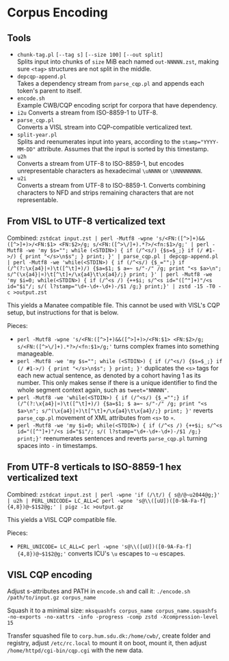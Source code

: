 # Corpus Encoding

## Tools
* `chunk-tag.pl` `[--tag s]` `[--size 100]` `[--out split]` <br>
  Splits input into chunks of `size` MiB each named `out-NNNNN.zst`, making sure `<tag>` structures are not split in the middle.
* `depcqp-append.pl` <br>
  Takes a dependency stream from `parse_cqp.pl` and appends each token's parent to itself.
* `encode.sh` <br>
  Example CWB/CQP encoding script for corpora that have dependency.
* `i2u`
  Converts a stream from ISO-8859-1 to UTF-8.
* `parse_cqp.pl` <br>
  Converts a VISL stream into CQP-compatible verticalized text.
* `split-year.pl` <br>
  Splits and reenumerates input into years, according to the `stamp="YYYY-MM-DD"` attribute. Assumes that the input is sorted by this timestamp.
* `u2h` <br>
  Converts a stream from UTF-8 to ISO-8859-1, but encodes unrepresentable characters as hexadecimal `\uNNNN` or `\UNNNNNNNN`.
* `u2i` <br>
  Converts a stream from UTF-8 to ISO-8859-1. Converts combining characters to NFD and strips remaining characters that are not representable.

## From VISL to UTF-8 verticalized text
Combined:
`zstdcat input.zst | perl -Mutf8 -wpne 's/<FN:([^>]+)&&([^>]+)>/<FN:$1> <FN:$2>/g; s/<FN:([^>\/]+).*?>/<fn:$1>/g;' | perl -Mutf8 -we 'my $s=""; while (<STDIN>) { if (/^<s/) {$s=$_;} if (/ #1->/) { print "</s>\n$s"; } print; }' | parse_cqp.pl | depcqp-append.pl | perl -Mutf8 -we 'while(<STDIN>) { if (/^<s/) {$_="";} if (/^(?:\x{a4}|¤)\t([^\t]+)/) {$a=$1; $ a=~ s/"-/" /g; print "<s $a>\n"; s/^(\x{a4}|¤)\t[^\t]+/\x{a4}\t\x{a4}/;} print; }' | perl -Mutf8 -we 'my $i=0; while(<STDIN>) { if (/^<s /) {++$i; s/^<s id="([^"]+)"/<s id="$i"/; s/( l?stamp="\d+-\d+-\d+)-/$1 /g;} print;}' | zstd -15 -T0 -c >output.zst`

This yields a Manatee compatible file. This cannot be used with VISL's CQP setup, but instructions for that is below.

Pieces:
* `perl -Mutf8 -wpne 's/<FN:([^>]+)&&([^>]+)>/<FN:$1> <FN:$2>/g; s/<FN:([^>\/]+).*?>/<fn:$1>/g;'` turns complex frames into something manageable.
* `perl -Mutf8 -we 'my $s=""; while (<STDIN>) { if (/^<s/) {$s=$_;} if (/ #1->/) { print "</s>\n$s"; } print; }'` duplicates the `<s>` tags for each new actual sentence, as denoted by a cohort having 1 as its number. This only makes sense if there is a unique identifier to find the whole segment context again, such as `tweet="NNNNN"`.
* `perl -Mutf8 -we 'while(<STDIN>) { if (/^<s/) {$_="";} if (/^(?:\x{a4}|¤)\t([^\t]+)/) {$a=$1; $ a=~ s/"-/" /g; print "<s $a>\n"; s/^(\x{a4}|¤)\t[^\t]+/\x{a4}\t\x{a4}/;} print; }'` reverts `parse_cqp.pl` movement of XML attributes from `<s>` to `¤`.
* `perl -Mutf8 -we 'my $i=0; while(<STDIN>) { if (/^<s /) {++$i; s/^<s id="([^"]+)"/<s id="$i"/; s/( l?stamp="\d+-\d+-\d+)-/$1 /g;} print;}'` reenumerates sentences and reverts `parse_cqp.pl` turning spaces into `-` in timestamps.

## From UTF-8 verticals to ISO-8859-1 hex verticalized text
Combined:
`zstdcat input.zst | perl -wpne 'if (/\t/) { s@/@~u2044@g;}' | u2h | PERL_UNICODE= LC_ALL=C perl -wpne 's@\\([uU])([0-9A-Fa-f]{4,8})@~$1$2@g;' | pigz -1c >output.gz`

This yields a VISL CQP compatible file.

Pieces:
* `PERL_UNICODE= LC_ALL=C perl -wpne 's@\\([uU])([0-9A-Fa-f]{4,8})@~$1$2@g;'` converts ICU's `\u` escapes to `~u` escapes.

## VISL CQP encoding
Adjust s-attributes and PATH in `encode.sh` and call it:
`./encode.sh /path/to/input.gz corpus_name`

Squash it to a minimal size:
`mksquashfs corpus_name corpus_name.squashfs -no-exports -no-xattrs -info -progress -comp zstd -Xcompression-level 15`

Transfer squashed file to `corp.hum.sdu.dk:/home/cwb/`, create folder and registry, adjust `/etc/rc.local` to mount it on boot, mount it, then adjust `/home/httpd/cgi-bin/cqp.cgi` with the new data.
